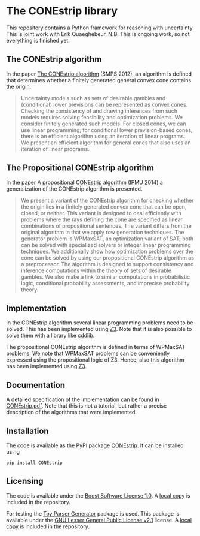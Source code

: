 # The CONEstrip library
This repository contains a Python framework for reasoning with uncertainty.
This is joint work with Erik Quaeghebeur. N.B. This is ongoing work, so not
everything is finished yet.

## The CONEstrip algorithm
In the paper [The CONEstrip algorithm](https://doi.org/10.1007/978-3-642-33042-1_6)
(SMPS 2012), an algorithm is defined that determines whether a finitely generated
general convex cone contains the origin.
> Uncertainty models such as sets of desirable gambles and (conditional)
lower previsions can be represented as convex cones. Checking the consistency of and
drawing inferences from such models requires solving feasibility and optimization
problems. We consider finitely generated such models. For closed cones, we can use
linear programming; for conditional lower prevision-based cones, there is an efficient
algorithm using an iteration of linear programs. We present an efficient algorithm for
general cones that also uses an iteration of linear programs.

## The Propositional CONEstrip algorithm
In the paper [A propositional CONEstrip algorithm](https://doi.org/10.1007/978-3-319-08852-5_48)
(IPMU 2014) a generalization of the CONEstrip algorithm is presented.

>We present a variant of the CONEstrip algorithm for checking whether the origin lies in a finitely generated convex cone that can be
open, closed, or neither. This variant is designed to deal efficiently with
problems where the rays defining the cone are specified as linear combinations of propositional sentences. The variant differs from the original
algorithm in that we apply row generation techniques. The generator
problem is WPMaxSAT, an optimization variant of SAT; both can be
solved with specialized solvers or integer linear programming techniques.
We additionally show how optimization problems over the cone can be
solved by using our propositional CONEstrip algorithm as a preprocessor.
The algorithm is designed to support consistency and inference computations within the theory of sets of desirable gambles. We also make a
link to similar computations in probabilistic logic, conditional probability
assessments, and imprecise probability theory.

## Implementation

In the CONEstrip algorithm several linear programming problems need to be solved.
This has been implemented using [Z3](https://github.com/Z3Prover/z3).
Note that it is also possible to solve them with a library like
[cddlib](https://people.inf.ethz.ch/fukudak/cdd_home/).

The propositional CONEstrip algorithm is defined in terms of WPMaxSAT problems. We
note that WPMaxSAT problems can be conveniently expressed using the propositional
logic of Z3. Hence, also this algorithm has been implemented using
[Z3](https://github.com/Z3Prover/z3).

## Documentation

A detailed specification of the implementation can be found in [CONEstrip.pdf](https://github.com/wiegerw/CONEstrip/blob/main/doc/CONEstrip.pdf).
Note that this is not a tutorial, but rather a precise description of the algorithms
that were implemented.

## Installation

The code is available as the PyPI package [CONEstrip](https://pypi.org/project/CONEstrip/).
It can be installed using

```
pip install CONEstrip
```

## Licensing

The code is available under the [Boost Software License 1.0](http://www.boost.org/LICENSE_1_0.txt).
A [local copy](https://github.com/wiegerw/CONEstrip/blob/main/doc/LICENSE) is included in the repository.

For testing the [Toy Parser Generator](https://github.com/CDSoft/tpg) package is used.
This package is available under the
[GNU Lesser General Public License v2.1](https://www.gnu.org/licenses/old-licenses/lgpl-2.1.html) license.
A [local copy](https://github.com/wiegerw/CONEstrip/blob/main/doc/LGPL-2.1.txt) is included in the repository.
